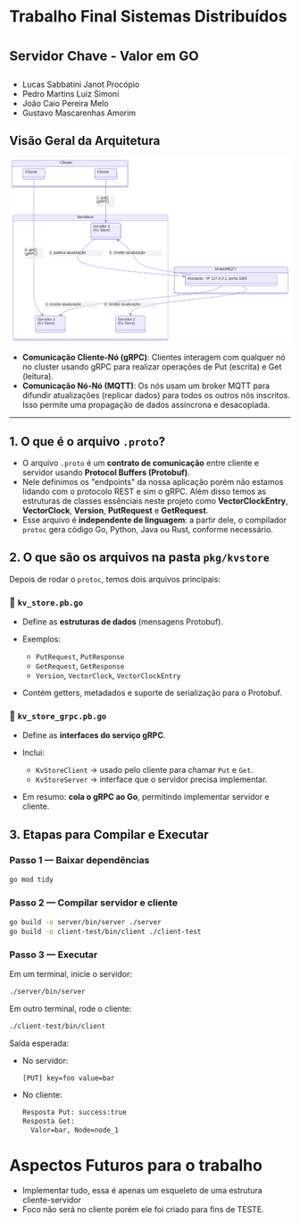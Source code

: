 <h1>Trabalho Final Sistemas Distribuídos

<sub>Servidor Chave - Valor em GO</sub></h1>
- Lucas Sabbatini Janot Procópio
- Pedro Martins Luiz Simoni
- João Caio Pereira Melo
- Gustavo Mascarenhas Amorim


## Visão Geral da Arquitetura

![Diagrama](./img/diagram.svg)

- **Comunicação Cliente-Nó (gRPC)**: Clientes interagem com qualquer nó no cluster usando gRPC para realizar operações de Put (escrita) e Get (leitura).
- **Comunicação Nó-Nó (MQTT)**: Os nós usam um broker MQTT para difundir atualizações (replicar dados) para todos os outros nós inscritos. Isso permite uma propagação de dados assíncrona e desacoplada.

---

## 1. O que é o arquivo `.proto`?

* O arquivo `.proto` é um **contrato de comunicação** entre cliente e servidor usando **Protocol Buffers (Protobuf)**.
* Nele definimos os "endpoints" da nossa aplicação porém não estamos lidando com o protocolo REST e sim o gRPC. Além disso temos as estruturas de classes essênciais neste projeto como **VectorClockEntry**, **VectorClock**, **Version**, **PutRequest** e **GetRequest**.
* Esse arquivo é **independente de linguagem**: a partir dele, o compilador `protoc` gera código Go, Python, Java ou Rust, conforme necessário.

## 2. O que são os arquivos na pasta `pkg/kvstore`

Depois de rodar o `protoc`, temos dois arquivos principais:

### 🔹 `kv_store.pb.go`

* Define as **estruturas de dados** (mensagens Protobuf).
* Exemplos:

  * `PutRequest`, `PutResponse`
  * `GetRequest`, `GetResponse`
  * `Version`, `VectorClock`, `VectorClockEntry`
* Contém getters, metadados e suporte de serialização para o Protobuf.

### 🔹 `kv_store_grpc.pb.go`

* Define as **interfaces do serviço gRPC**.
* Inclui:

  * `KvStoreClient` → usado pelo cliente para chamar `Put` e `Get`.
  * `KvStoreServer` → interface que o servidor precisa implementar.
* Em resumo: **cola o gRPC ao Go**, permitindo implementar servidor e cliente.

## 3. Etapas para Compilar e Executar

### Passo 1 — Baixar dependências

```bash
go mod tidy
```

### Passo 2 — Compilar servidor e cliente

```bash
go build -o server/bin/server ./server
go build -o client-test/bin/client ./client-test
```

### Passo 3 — Executar

Em um terminal, inicie o servidor:

```bash
./server/bin/server
```

Em outro terminal, rode o cliente:

```bash
./client-test/bin/client
```

Saída esperada:

* No servidor:

  ```
  [PUT] key=foo value=bar
  ```
* No cliente:

  ```
  Resposta Put: success:true
  Resposta Get:
    Valor=bar, Node=node_1
  ```

# Aspectos Futuros para o trabalho
- Implementar tudo, essa é apenas um esqueleto de uma estrutura cliente-servidor
- Foco não será no cliente porém ele foi criado para fins de TESTE.